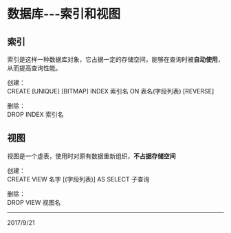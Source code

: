 # 数据库---索引和视图

## 索引
索引是这样一种数据库对象，它占据一定的存储空间，能够在查询时被**自动使用**，从而提高查询性能。  

创建：  
CREATE [UNIQUE] [BITMAP] INDEX 索引名 ON 表名(字段列表) [REVERSE]  

删除：  
DROP INDEX 索引名

## 视图
视图是一个虚表，使用时对原有数据重新组织，**不占据存储空间**  

创建：  
CREATE VIEW 名字 [(字段列表)] AS SELECT 子查询  

删除：  
DROP VIEW 视图名


---
2017/9/21  
